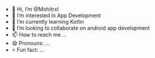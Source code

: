 - 👋 Hi, I’m @Mohitrxl
- 👀 I’m interested in App Development
- 🌱 I’m currently learning Kotlin
- 💞️ I’m looking to collaborate on android app development
- 📫 How to reach me ...
- 😄 Pronouns: ...
- ⚡ Fun fact: ...

<!---
Mohitrxl/Mohitrxl is a ✨ special ✨ repository because its `README.md` (this file) appears on your GitHub profile.
You can click the Preview link to take a look at your changes.
--->
